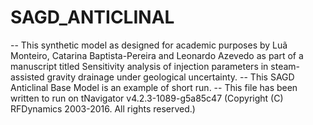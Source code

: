 # SAGD_ANTICLINAL
-- This synthetic model as designed for academic purposes by Luã Monteiro, Catarina Baptista-Pereira and Leonardo Azevedo as part of a manuscript titled Sensitivity analysis of injection parameters in steam-assisted gravity drainage under geological uncertainty.
-- This SAGD Anticlinal Base Model is an example of short run.
-- This file has been written to run on tNavigator v4.2.3-1089-g5a85c47 (Copyright (C) RFDynamics 2003-2016. All rights reserved.)
